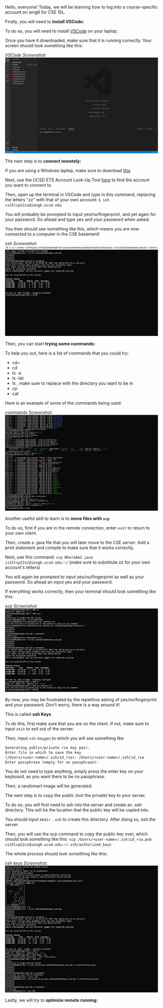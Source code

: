 Hello, everyone! Today, we will be learning how to log into a course-specific account on ieng6 for CSE 15L.

Firstly, you will need to **install VSCode:**

To do so, you will need to install [VSCode](https://code.visualstudio.com/) on your laptop. 

Once you have it downloaded, make sure that it is running correctly. Your screen should look something like this:

*VSCode Screenshot*
![Image](https://github.com/stellaji/cse15l-lab-reports/blob/main/VS%20Code%20Screenshot.png?raw=true)

The next step is to **connect remotely:**

If you are using a Windows laptop, make sure to download [this](https://docs.microsoft.com/en-us/windows-server/administration/openssh/openssh_install_firstuse)

Next, use the UCSD ETS Account Look-Up Tool [here](https://sdacs.ucsd.edu/~icc/index.php) to find the account you want to connect to.

Then, open up the terminal in VSCode and type in this command, replacing the letters "zz" with that of your own account: `$ ssh cs15lsp22zz@ieng6.ucsd.edu`

You will probably be prompted to input yes/no/fingerprint, and yet again for your password. Go ahead and type yes and your password when asked.

You then should see something like this, which means you are now connected to a computer in the CSE basement!

*ssh Screenshot:*
![Image](https://github.com/stellaji/cse15l-lab-reports/blob/main/ssh%20Output%20Screenshot.png?raw=true)

Then, you can start **trying some commands:**

To help you out, here is a list of commands that you could try:
* cd~
* cd
* ls -a
* ls -lat
* ls <directory> , make sure to replace <directory> with the directory you want to be in
* cp 
* cat 
  
Here is an example of some of the commands being used:
 
*commands Screenshot:*
![Image](https://github.com/stellaji/cse15l-lab-reports/blob/main/commands%20Screenshot.png?raw=true)

Another useful skill to learn is to **move files with `scp`**

To do so, first if you are in the remote connection, enter `exit` to return to your own client.
  
Then, create a .java file that you will later move to the CSE server. Add a print statement and compile to make sure that it works correctly.
  
Next, use this command: `scp WhereAmI.java cs15lsp22zz@ieng6.ucsd.edu:~/` (make sure to substitute zz for your own account's letters)
  
You will again be prompted to input yes/no/fingerprint as well as your password. Go ahead an input yes and your password.
  
If everything works correctly, then your terminal should look something like this:
  
*scp Screenshot:*
![Image](https://github.com/stellaji/cse15l-lab-reports/blob/main/scp%20Screenshot.png?raw=true)

By now, you may be frustrated by the repetitive asking of yes/no/fingerprint and your password. Don't worry, there is a way around it!

This is called **ssh Keys**

To do this, first make sure that you are on the client. If not, make sure to input `exit` to exit out of the server.
  
Then, input `ssh-keygen` to which you will see something like

```
Generating public/private rsa key pair.
Enter file in which to save the key
(/Users/<user-name>/.ssh/id_rsa): /Users/<user-name>/.ssh/id_rsa
Enter passphrase (empty for no passphrase):
```
  
You do not need to type anything, simply press the enter key on your keyboard, as you want there to be no passphrase.
  
Then, a randomart image will be generated.
  
The next step is to copy the public (*not* the private) key to your server.
  
To do so, you will first need to ssh into the server and create an .ssh directory. This will be the location that the public key will be copied into.

You should input `mkdir .ssh` to create this directory. After doing so, exit the server.
  
Then, you will use the scp command to copy the public key over, which should look something like this: 
`scp /Users/<user-name>/.ssh/id_rsa.pub cs15lsp22zz@ieng6.ucsd.edu:~/.ssh/authorized_keys`
  
The whole process should look something like this:
  
*ssh keys Screenshot:*
![Image](https://github.com/stellaji/cse15l-lab-reports/blob/main/ssh%20keys%20Screenshot.png?raw=true)

Lastly, we will try to **optimize remote running:**
